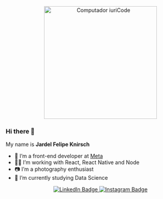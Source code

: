 <div id="header" align="center">
  <img src="https://raw.githubusercontent.com/MicaelliMedeiros/micaellimedeiros/master/image/computer-illustration.png" width="300px" alt="Computador iuriCode">
</div>

### Hi there 👋

My name is **Jardel Felipe Knirsch**

- 🔭 I’m a front-end developer at [Meta](https://www.meta.com.br/)
- 👨‍💻 I’m working with React, React Native and Node
- 📷 I’m a photography enthusiast
- 🔬 I’m currently studying Data Science

<div id="badges" align="center">
  <a href="https://www.linkedin.com/in/jardel-knirsch/">
    <img src="https://img.shields.io/badge/LinkedIn-blue?style=for-the-badge&logo=linkedin&logoColor=white" alt="LinkedIn Badge"/>
  </a>
  <a href="https://www.instagram.com/jardelfelp/">
    <img src="https://img.shields.io/badge/Instagram-purple?style=for-the-badge&logo=instagram&logoColor=white" alt="Instagram Badge"/>
  </a>
</div>
